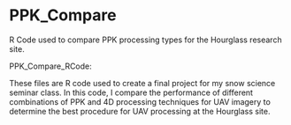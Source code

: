 # PPK_Compare
R Code used to compare PPK processing types for the Hourglass research site. 

PPK_Compare_RCode:

These files are R code used to create a final project for my snow science seminar class. In this code, I compare the performance of different combinations of PPK and 4D processing techniques for UAV imagery to determine the best procedure for UAV processing at the Hourglass site. 



